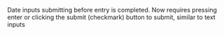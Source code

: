 Date inputs submitting before entry is completed. Now requires pressing enter or clicking the submit
(checkmark) button to submit, similar to text inputs

